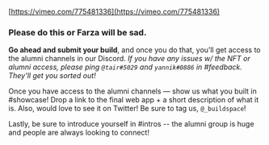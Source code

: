 [https://vimeo.com/775481336](https://vimeo.com/775481336)

### Please do this or Farza will be sad.

**Go ahead and submit your build**, and once you do that, you’ll get access to the alumni channels in our Discord. *If you have any issues w/ the NFT or alumni access, please ping `@tair#5029` and `yannik#0886` in #feedback. They'll get you sorted out!*

Once you have access to the alumni channels — show us what you built in #showcase! Drop a link to the final web app + a short description of what it is. Also, would love to see it on Twitter! Be sure to tag us, `@_buildspace`!

Lastly, be sure to introduce yourself in #intros -- the alumni group is huge and people are always looking to connect!
